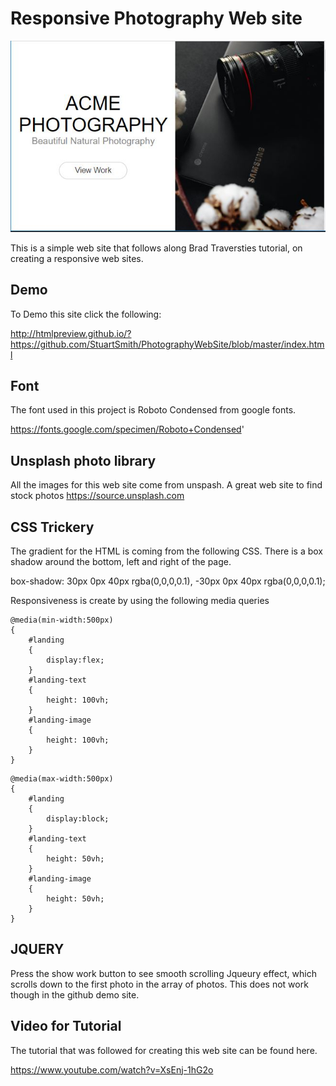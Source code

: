 # Responsive Photography Web site

<img  src="https://raw.githubusercontent.com/StuartSmith/PhotographyWebSite/master/WebsiteImage.JPG">

This is a simple web site that follows along Brad Traversties tutorial, on creating a responsive web sites.


## Demo

To Demo this site click the following:

http://htmlpreview.github.io/?https://github.com/StuartSmith/PhotographyWebSite/blob/master/index.html

## Font

The font used in this project is Roboto Condensed from google fonts.

https://fonts.google.com/specimen/Roboto+Condensed'

## Unsplash photo library

All the images for this web site come from unspash. A great web site to find stock photos
https://source.unsplash.com

## CSS Trickery 

The gradient for the HTML is coming from the following CSS. There is a box shadow around the bottom, left and right of the page. 

box-shadow: 30px 0px  40px rgba(0,0,0,0.1), -30px 0px  40px rgba(0,0,0,0.1);

Responsiveness is create by using the following media queries
```
@media(min-width:500px)
{
    #landing
    {        
        display:flex;
    }
    #landing-text
    {
        height: 100vh;
    }
    #landing-image
    {
        height: 100vh;
    }
}
```

```
@media(max-width:500px)
{
    #landing
    {        
        display:block;
    }
    #landing-text
    {
        height: 50vh;
    }
    #landing-image
    {
        height: 50vh;
    }
}
```
## JQUERY

Press the show work button to see smooth scrolling Jqueury effect, which scrolls down to the first photo in the array of photos.  This does not work though in the github demo site.   

## Video for Tutorial
The tutorial that was followed for creating this web site can be found here. 

https://www.youtube.com/watch?v=XsEnj-1hG2o
